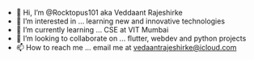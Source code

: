 - 👋 Hi, I’m @Rocktopus101 aka Veddaant Rajeshirke
- 👀 I’m interested in ... learning new and innovative technologies
- 🌱 I’m currently learning ... CSE at VIT Mumbai
- 💞️ I’m looking to collaborate on ... flutter, webdev and python projects
- 📫 How to reach me ... email me at vedaantrajeshirke@icloud.com

<!---
Rocktopus101/Rocktopus101 is a ✨ special ✨ repository because its `README.md` (this file) appears on your GitHub profile.
You can click the Preview link to take a look at your changes.
--->
